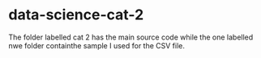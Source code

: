 # data-science-cat-2
The folder labelled cat 2 has the main source code while the one labelled nwe folder containthe sample I used for the CSV file.



